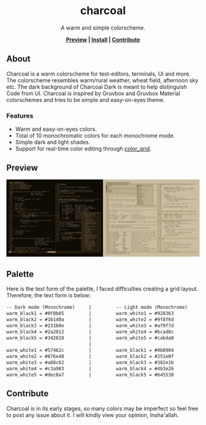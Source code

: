 <div align="center">
    <h1>charcoal</h1>
    <p>A warm and simple colorscheme.</p>

**[Preview] | [Install] | [Contribute]**
</div>

## About
Charcoal is a warm colorscheme for text-editors, terminals, UI and more. The colorscheme
resembles warm/rural weather, wheat field, afternoon sky etc. The dark background of
Charcoal Dark is meant to help distinguish Code from UI. Charcoal is inspired by Gruvbox
and Gruvbox Material colorschemes and tries to be simple and easy-on-eyes theme.

### Features
- Warm and easy-on-eyes colors.
- Total of 10 monochromatic colors for each monochrome mode.
- Simple dark and light shades.
- Support for real-time color editing through [color_grid](https://github.com/mubin6th/charcoal/blob/develop/color_grid).

## Preview
<a href="https://github.com/mubin6th/charcoal/blob/master/readme_resources/preview_neovim_v1.0.0.png?raw=true"><img alt="preview_neovim_v1.0.0.png" src="https://github.com/mubin6th/charcoal/blob/master/readme_resources/preview_neovim_v1.0.0.png?raw=true"></a>

## Palette
Here is the text form of the palette, I faced difficulties creating a grid layout.
Therefore, the text form is below:
```
-- Dark mode (Monochrome)     |         -- Light mode (Monochrome)
warm_black1 = #0f0b05         |         warm_white1 = #928363
warm_black2 = #1b140a         |         warm_white2 = #9f8f6d
warm_black3 = #231b0e         |         warm_white3 = #af9f7d
warm_black4 = #2a2012         |         warm_white4 = #bcad8c
warm_black5 = #342818         |         warm_white5 = #cabda0
                              |
warm_white1 = #57462c         |         warm_black1 = #0b0904
warm_white2 = #876e48         |         warm_black2 = #251e0f
warm_white3 = #a88c62         |         warm_black3 = #382e1b
warm_white4 = #c3a983         |         warm_black4 = #4b3e26
warm_white5 = #dec8a7         |         warm_black5 = #645538
```

## Contribute
Charcoal is in its early stages, so many colors may be imperfect so feel free to post any
issue about it. I will kindly view your opinion, Insha'allah.

[Preview]: https://github.com/mubin6th/charcoal?tab=readme-ov-file#preview
[Install]: https://github.com/mubin6th/charcoal?tab=readme-ov-file#install
[Contribute]: https://github.com/mubin6th/charcoal?tab=readme-ov-file#contribute
